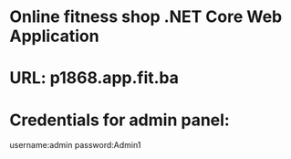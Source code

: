 # Online fitness shop .NET Core Web Application
# URL: p1868.app.fit.ba 
# Credentials for admin panel: 
 username:admin
 password:Admin1
